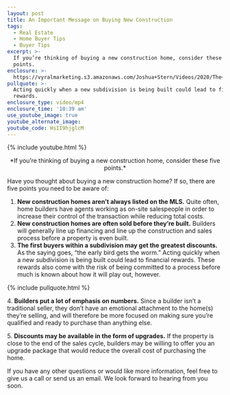 ```yaml
---
layout: post
title: An Important Message on Buying New Construction
tags:
  - Real Estate
  - Home Buyer Tips
  - Buyer Tips
excerpt: >-
  If you’re thinking of buying a new construction home, consider these five
  points.
enclosure: >-
  https://vyralmarketing.s3.amazonaws.com/Joshua+Stern/Videos/2020/The+Stern+Team-+How+Did+2019+Wrap+Up_.mp4
pullquote: >-
  Acting quickly when a new subdivision is being built could lead to financial
  rewards.
enclosure_type: video/mp4
enclosure_time: '10:39 am'
use_youtube_image: true
youtube_alternate_image:
youtube_code: HsII9hjglcM
---
```


{% include youtube.html %}

<center>*If you’re thinking of buying a new construction home, consider these five points.*</center>

Have you thought about buying a new construction home? If so, there are five points you need to be aware of:&nbsp;

1. **New construction homes aren’t always listed on the MLS.** Quite often, home builders have agents working as on-site salespeople in order to increase their control of the transaction while reducing total costs.
2. **New construction homes are often sold before they’re built.** Builders will generally line up financing and line up the construction and sales process before a property is even built.
3. **The first buyers within a subdivision may get the greatest discounts.** As the saying goes, “the early bird gets the worm.” Acting quickly when a new subdivision is being built could lead to financial rewards. These rewards also come with the risk of being committed to a process before much is known about how it will play out, however.

{% include pullquote.html %}

4\. **Builders put a lot of emphasis on numbers.** Since a builder isn’t a traditional seller, they don’t have an emotional attachment to the home(s) they’re selling, and will therefore be more focused on making sure you’re qualified and ready to purchase than anything else.

5\. **Discounts may be available in the form of upgrades.** If the property is close to the end of the sales cycle, builders may be willing to offer you an upgrade package that would reduce the overall cost of purchasing the home.&nbsp;

If you have any other questions or would like more information, feel free to give us a call or send us an email. We look forward to hearing from you soon.

&nbsp;